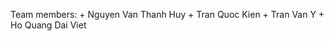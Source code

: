 Team members:
    + Nguyen Van Thanh Huy
    + Tran Quoc Kien
    + Tran Van Y
    + Ho Quang Dai Viet